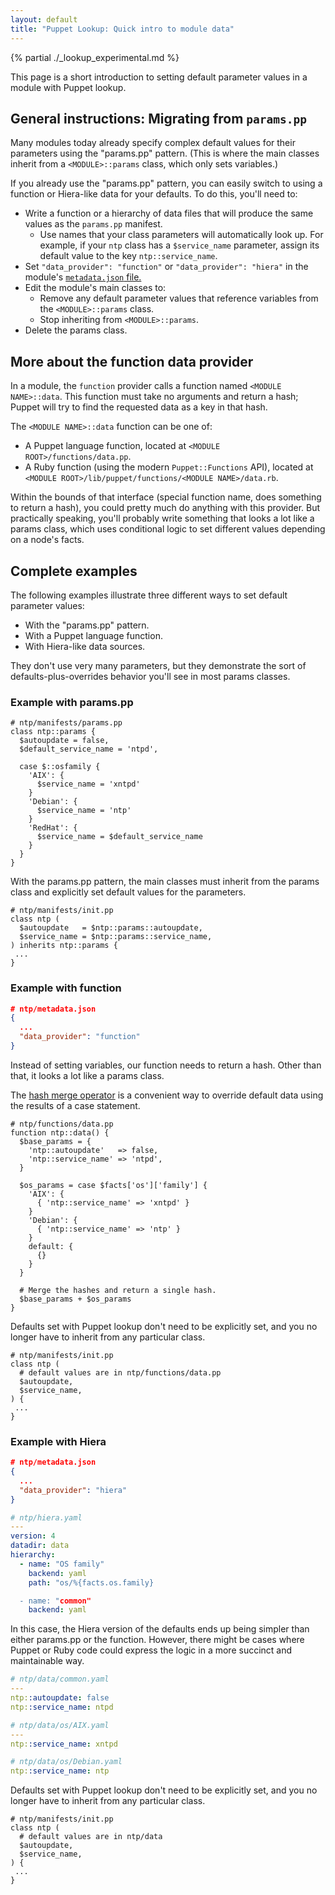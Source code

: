 ```yaml
---
layout: default
title: "Puppet Lookup: Quick intro to module data"
---
```


[hash merge operator]: ./lang_expressions.html#merging
[metadata.json]: ./modules_metadata.html


{% partial ./_lookup_experimental.md %}

This page is a short introduction to setting default parameter values in a module with Puppet lookup.

## General instructions: Migrating from `params.pp`

Many modules today already specify complex default values for their parameters using the "params.pp" pattern. (This is where the main classes inherit from a `<MODULE>::params` class, which only sets variables.)

If you already use the "params.pp" pattern, you can easily switch to using a function or Hiera-like data for your defaults. To do this, you'll need to:

* Write a function or a hierarchy of data files that will produce the same values as the `params.pp` manifest.
    * Use names that your class parameters will automatically look up. For example, if your `ntp` class has a `$service_name` parameter, assign its default value to the key `ntp::service_name`.
* Set `"data_provider": "function"` or `"data_provider": "hiera"` in the module's [`metadata.json` file.][metadata.json]
* Edit the module's main classes to:
    * Remove any default parameter values that reference variables from the `<MODULE>::params` class.
    * Stop inheriting from `<MODULE>::params`.
* Delete the params class.

## More about the function data provider

In a module, the `function` provider calls a function named `<MODULE NAME>::data`. This function must take no arguments and return a hash; Puppet will try to find the requested data as a key in that hash.

The `<MODULE NAME>::data` function can be one of:

* A Puppet language function, located at `<MODULE ROOT>/functions/data.pp`.
* A Ruby function (using the modern `Puppet::Functions` API), located at `<MODULE ROOT>/lib/puppet/functions/<MODULE NAME>/data.rb`.

Within the bounds of that interface (special function name, does something to return a hash), you could pretty much do anything with this provider. But practically speaking, you'll probably write something that looks a lot like a params class, which uses conditional logic to set different values depending on a node's facts.

## Complete examples

The following examples illustrate three different ways to set default parameter values:

* With the "params.pp" pattern.
* With a Puppet language function.
* With Hiera-like data sources.

They don't use very many parameters, but they demonstrate the sort of defaults-plus-overrides behavior you'll see in most params classes.

### Example with params.pp

``` puppet
# ntp/manifests/params.pp
class ntp::params {
  $autoupdate = false,
  $default_service_name = 'ntpd',

  case $::osfamily {
    'AIX': {
      $service_name = 'xntpd'
    }
    'Debian': {
      $service_name = 'ntp'
    }
    'RedHat': {
      $service_name = $default_service_name
    }
  }
}
```

With the params.pp pattern, the main classes must inherit from the params class and explicitly set default values for the parameters.

``` puppet
# ntp/manifests/init.pp
class ntp (
  $autoupdate   = $ntp::params::autoupdate,
  $service_name = $ntp::params::service_name,
) inherits ntp::params {
 ...
}
```

### Example with function

``` json
# ntp/metadata.json
{
  ...
  "data_provider": "function"
}
```

Instead of setting variables, our function needs to return a hash. Other than that, it looks a lot like a params class.

The [hash merge operator][] is a convenient way to override default data using the results of a case statement.

``` puppet
# ntp/functions/data.pp
function ntp::data() {
  $base_params = {
    'ntp::autoupdate'   => false,
    'ntp::service_name' => 'ntpd',
  }

  $os_params = case $facts['os']['family'] {
    'AIX': {
      { 'ntp::service_name' => 'xntpd' }
    }
    'Debian': {
      { 'ntp::service_name' => 'ntp' }
    }
    default: {
      {}
    }
  }

  # Merge the hashes and return a single hash.
  $base_params + $os_params
}
```

Defaults set with Puppet lookup don't need to be explicitly set, and you no longer have to inherit from any particular class.

``` puppet
# ntp/manifests/init.pp
class ntp (
  # default values are in ntp/functions/data.pp
  $autoupdate,
  $service_name,
) {
 ...
}
```

### Example with Hiera

``` json
# ntp/metadata.json
{
  ...
  "data_provider": "hiera"
}
```

``` yaml
# ntp/hiera.yaml
---
version: 4
datadir: data
hierarchy:
  - name: "OS family"
    backend: yaml
    path: "os/%{facts.os.family}

  - name: "common"
    backend: yaml
```

In this case, the Hiera version of the defaults ends up being simpler than either params.pp or the function. However, there might be cases where Puppet or Ruby code could express the logic in a more succinct and maintainable way.

``` yaml
# ntp/data/common.yaml
---
ntp::autoupdate: false
ntp::service_name: ntpd

# ntp/data/os/AIX.yaml
---
ntp::service_name: xntpd

# ntp/data/os/Debian.yaml
ntp::service_name: ntp
```

Defaults set with Puppet lookup don't need to be explicitly set, and you no longer have to inherit from any particular class.

``` puppet
# ntp/manifests/init.pp
class ntp (
  # default values are in ntp/data
  $autoupdate,
  $service_name,
) {
 ...
}
```

